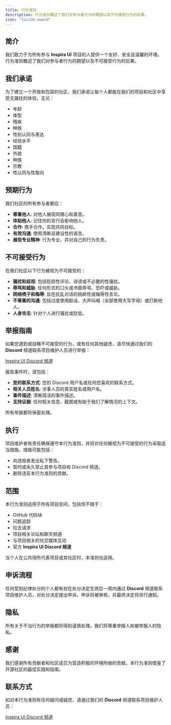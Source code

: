 ```yaml
---
title: 行为准则
description: 行为准则概述了我们对参与者行为的期望以及不可接受行为的后果。
icon: "lucide:award"
---
```


## 简介

我们致力于为所有参与 **Inspira UI** 项目的人提供一个友好、安全且温馨的环境。行为准则概述了我们对参与者行为的期望以及不可接受行为的后果。

## 我们承诺

为了建立一个开放和包容的社区，我们承诺让每个人都能在我们的项目和社区中享受无骚扰的体验，无论：

- 年龄
- 体型
- 残疾
- 种族
- 性别认同与表达
- 经验水平
- 国籍
- 外貌
- 种族
- 宗教
- 性认同与性取向

## 预期行为

我们社区的所有参与者都应：

- **尊重他人**: 对他人展现同理心和善意。
- **体贴他人**: 记住你的言行会影响他人。
- **合作**: 携手合作，实现共同目标。
- **有效沟通**: 使用清晰且建设性的语言。
- **展现专业精神**: 行为专业，并对自己的行为负责。

## 不可接受行为

在我们社区以下行为被视为不可接受的：

- **骚扰和歧视**: 包括贬损性评论、诽谤或不必要的性骚扰。
- **辱骂和威胁**: 任何形式的口头或书面辱骂、恐吓或威胁。
- **网络喷子和侮辱**: 旨在扰乱对话的挑衅性或侮辱性言论。
- **不尊重的沟通**: 包括过度使用脏话、大声叫喊（全部使用大写字母）或打断他人。
- **人身攻击**: 针对个人进行骚扰或贬低。

## 举报指南

如果您遇到或目睹不可接受的行为，或有任何其他疑虑，请尽快通过我们的 **Discord** 频道联系项目维护人员进行举报：

[Inspira UI Discord 频道](https://discord.gg/Xbh5DwJRc9)

报告事件时，请包括：

- **您的联系方式**: 您的 Discord 用户名或任何您喜欢的联系方式。
- **相关人员姓名**: 涉事人员的真实姓名或用户名。
- **事件描述**: 清晰简洁的事件描述。
- **支持证据**: 任何相关信息、截图或有助于我们了解情况的上下文。

所有举报都将保密处理。

## 执行

项目维护者有责任确保遵守本行为准则，并将对任何被视为不可接受的行为采取适当措施。措施可能包括：

- 向违规者发出私下警告。
- 暂时或永久禁止其参与项目和 Discord 频道。
- 删除违反本行为准则的贡献。

## 范围

本行为准则适用于所有项目空间，包括但不限于：

- GitHub 代码块
- 问题追踪
- 拉去请求
- 项目相关论坛和聊天频道
- 与项目相关的社交媒体互动
- 官方 **Inspira UI Discord 频道**

当个人在公共场所代表项目或其社区时，本准则也适用。

## 申诉流程

任何受到纪律处分的个人都有权在处分决定生效后一周内通过 **Discord** 频道联系项目维护人员，对处分决定提出申诉。申诉将被审核，并最终决定将另行通知。

## 隐私

所有关于不当行为的举报都将得到谨慎处理。我们将尊重举报人和被举报人的隐私。

## 感谢

我们感谢所有贡献者和社区成员为营造积极的环境所做的贡献。本行为准则借鉴了开源社区的最佳实践和指南。

## 联系方式

如对本行为准则有任何疑问或疑虑，请通过我们的 **Discord** 频道联系项目维护人员：

[Inspira UI Discord 频道](https://discord.gg/Xbh5DwJRc9)
